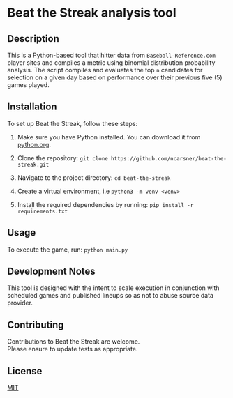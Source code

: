 # Beat the Streak analysis tool 


## Description
This is a Python-based tool that hitter data from `Baseball-Reference.com` player sites and compiles a metric using binomial distribution probability analysis. The script compiles and evaluates the top `n` candidates for selection on a given day based on performance over their previous five (5) games played.

## Installation
To set up Beat the Streak, follow these steps:

1. Make sure you have Python installed. You can download it from [python.org](https://www.python.org/downloads/).

2. Clone the repository:
`git clone https://github.com/ncarsner/beat-the-streak.git`

3. Navigate to the project directory:
`cd beat-the-streak`

4. Create a virtual environment, i.e `python3 -m venv <venv>`

5. Install the required dependencies by running: `pip install -r requirements.txt`


## Usage
To execute the game, run: `python main.py`

## Development Notes
This tool is designed with the intent to scale execution in conjunction with scheduled games and published lineups so as not to abuse source data provider.

## Contributing
Contributions to Beat the Streak are welcome.<br>
Please ensure to update tests as appropriate.

## License
[MIT](https://choosealicense.com/licenses/mit/)
